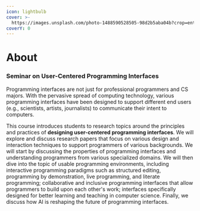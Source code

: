 ```yaml
---
icon: lightbulb
cover: >-
  https://images.unsplash.com/photo-1488590528505-98d2b5aba04b?crop=entropy&cs=srgb&fm=jpg&ixid=M3wxOTcwMjR8MHwxfHNlYXJjaHwxfHxjb2RlfGVufDB8fHx8MTcyNjYwNjYzOXww&ixlib=rb-4.0.3&q=85
coverY: 0
---
```


# About

### Seminar on User-Centered Programming Interfaces

Programming interfaces are not just for professional programmers and CS majors. With the pervasive spread of computing technology, various programming interfaces have been designed to support different end users (e.g., scientists, artists, journalists) to communicate their intent to computers.

This course introduces students to research topics around the principles and practices of **designing user-centered programming interfaces**. We will explore and discuss research papers that focus on various design and interaction techniques to support programmers of various backgrounds. We will start by discussing the properties of programming interfaces and understanding programmers from various specialized domains. We will then dive into the topic of usable programming environments, including interactive programming paradigms such as structured editing, programming by demonstration, live programming, and literate programming; collaborative and inclusive programming interfaces that allow programmers to build upon each other's work; interfaces specifically designed for better learning and teaching in computer science. Finally, we discuss how AI is reshaping the future of programming interfaces.​

